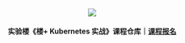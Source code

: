 <div align="center">
  <h1><img src="https://static.shiyanlou.com/img/louplus/louplus_logo.png"></h1>
  <b>实验楼《楼+ Kubernetes 实战》课程仓库｜<a href="https://www.shiyanlou.com/louplus/k8s">课程报名</a></b>
</div>

<br />

